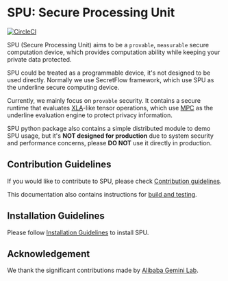 # SPU: Secure Processing Unit

[![CircleCI](https://dl.circleci.com/status-badge/img/gh/secretflow/spu/tree/main.svg?style=svg)](https://dl.circleci.com/status-badge/redirect/gh/secretflow/spu/tree/main)

SPU (Secure Processing Unit) aims to be a `provable`, `measurable` secure computation device, which provides computation ability while keeping your private data protected.

SPU could be treated as a programmable device, it's not designed to be used directly. Normally we use SecretFlow framework, which use SPU as the underline secure computing device.

Currently, we mainly focus on `provable` security. It contains a secure runtime that evaluates [XLA](https://www.tensorflow.org/xla/operation_semantics)-like tensor operations, which use [MPC](https://en.wikipedia.org/wiki/Secure_multi-party_computation) as the underline evaluation engine to protect privacy information.

SPU python package also contains a simple distributed module to demo SPU usage, but it's **NOT designed for production** due to system security and performance concerns, please **DO NOT** use it directly in production.

## Contribution Guidelines

If you would like to contribute to SPU, please check [Contribution guidelines](CONTRIBUTING.md).

This documentation also contains instructions for [build and testing](CONTRIBUTING.md#build).

## Installation Guidelines

Please follow [Installation Guidelines](INSTALLATION.md) to install SPU.

## Acknowledgement

We thank the significant contributions made by [Alibaba Gemini Lab](https://alibaba-gemini-lab.github.io).
